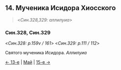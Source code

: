 
## 14. Мученика Исидора Хиосского

> <*Син.328,329: аллилуиа*>

### Син.328, Син.329

<*Син.328: p.159v / 161*>
<*Син.329: p.111 / 112*>

Святого мученика Исидора. *Аллилуиа*

[← 13-е](05_13_SAB.ru.md) | [Май](README.md#14-й) | [15-е →](05_15_SAB.ru.md)
